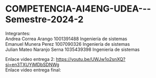 # COMPETENCIA-AI4ENG-UDEA---Semestre-2024-2

Integrantes:  
Andrea Correa Arango  1001391488  Ingeniería de sistemas <br>
Emanuel Munera Perez  1007090326  Ingeniería de sistemas <br>
Julian Mateo Naranjo Serna  1035439398  Ingeniería de sistemas

Enlace video entrega 2: https://youtu.be/UWJw1o2snXQ?si=en3TXUYjMDbSDNWg  <br>
Enlace video entrega final: 

